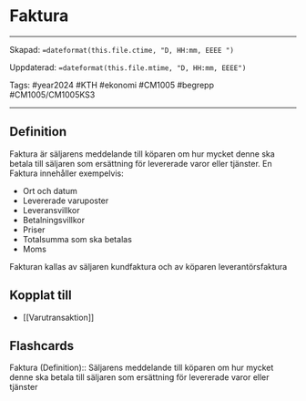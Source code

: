 # Faktura

---

Skapad: `=dateformat(this.file.ctime, "D, HH:mm, EEEE ")`

Uppdaterad: `=dateformat(this.file.mtime, "D, HH:mm, EEEE")`

Tags: #year2024 #KTH #ekonomi #CM1005 #begrepp #CM1005/CM1005KS3

---

## Definition

Faktura är säljarens meddelande till köparen om hur mycket denne ska betala till säljaren som ersättning för levererade varor eller tjänster. En Faktura innehåller exempelvis:

- Ort och datum
- Levererade varuposter
- Leveransvillkor
- Betalningsvillkor
- Priser
- Totalsumma som ska betalas
- Moms

Fakturan kallas av säljaren kundfaktura och av köparen leverantörsfaktura

## Kopplat till

- [[Varutransaktion]]

## Flashcards

Faktura (Definition):: Säljarens meddelande till köparen om hur mycket denne ska betala till säljaren som ersättning för levererade varor eller tjänster
<!--SR:!2024-03-05,1,150!2024-03-15,10,284-->
